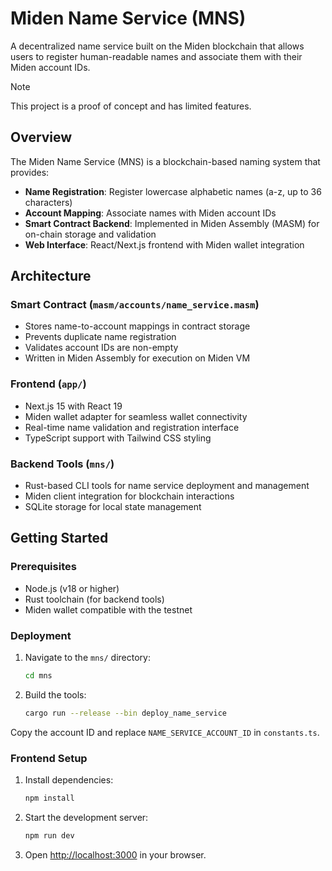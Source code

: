 # Miden Name Service (MNS)

A decentralized name service built on the Miden blockchain that allows users to register human-readable names and associate them with their Miden account IDs.

> [!NOTE]
> This project is a proof of concept and has limited features.

## Overview

The Miden Name Service (MNS) is a blockchain-based naming system that provides:

- **Name Registration**: Register lowercase alphabetic names (a-z, up to 36 characters) 
- **Account Mapping**: Associate names with Miden account IDs
- **Smart Contract Backend**: Implemented in Miden Assembly (MASM) for on-chain storage and validation
- **Web Interface**: React/Next.js frontend with Miden wallet integration

## Architecture

### Smart Contract (`masm/accounts/name_service.masm`)
- Stores name-to-account mappings in contract storage
- Prevents duplicate name registration
- Validates account IDs are non-empty
- Written in Miden Assembly for execution on Miden VM

### Frontend (`app/`)
- Next.js 15 with React 19
- Miden wallet adapter for seamless wallet connectivity
- Real-time name validation and registration interface
- TypeScript support with Tailwind CSS styling

### Backend Tools (`mns/`)
- Rust-based CLI tools for name service deployment and management
- Miden client integration for blockchain interactions
- SQLite storage for local state management

## Getting Started

### Prerequisites

- Node.js (v18 or higher)
- Rust toolchain (for backend tools)
- Miden wallet compatible with the testnet

### Deployment

1. Navigate to the `mns/` directory:
   ```bash
   cd mns
   ```

2. Build the tools:
   ```bash
   cargo run --release --bin deploy_name_service
   ```

Copy the account ID and replace `NAME_SERVICE_ACCOUNT_ID` in `constants.ts`.

### Frontend Setup

1. Install dependencies:
   ```bash
   npm install
   ```

2. Start the development server:
   ```bash
   npm run dev
   ```

3. Open [http://localhost:3000](http://localhost:3000) in your browser.
